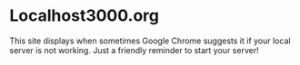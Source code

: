 # Localhost3000.org

This site displays when sometimes Google Chrome suggests it if your local server
is not working. Just a friendly reminder to start your server!
